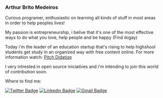 ### Arthur Brito Medeiros

<!--
**ArthurBM/ArthurBM** is a ✨ _special_ ✨ repository because its `README.md` (this file) appears on your GitHub profile.-->
Curious programer, enthusiastic on learning all kinds of stuff in most areas in order to help peoples lives!

My passion is entrepreneurship, i belive that it's one of the most effective ways to do what you love, help people and be happy (Find ikigay)

Today i'm the leader of an education startup that's rising to help highshool students get study in an organized way with free content online. For more information watch:
[Pitch Didatize](https://www.youtube.com/watch?v=1b770VPGqb8&feature=youtu.be)

I very intrested in open source iniciatives and i'm intending to join this world of contribution soon.

Where to find me:

[![Twitter Badge](https://img.shields.io/badge/-@tutabritom-6633cc?style=flat-square&labelColor=6633cc&logo=twitter&logoColor=white&link=https://twitter.com/tutabritom)](https://twitter.com/tutabritom) 
[![Linkedin Badge](https://img.shields.io/badge/-Arthur%20Brito-6633cc?style=flat-square&logo=Linkedin&logoColor=white&link=https://www.linkedin.com/in/diego-schell-fernandes/)](https://www.linkedin.com/in/arthur-brito-medeiros-22ab01182/) 
[![Gmail Badge](https://img.shields.io/badge/-arthurmedeiros32@gmail.com-6633cc?style=flat-square&logo=Gmail&logoColor=white&link=mailto:arthurmedeiros32@gmail.com)](mailto:arthurmedeiros32@gmail.com)
